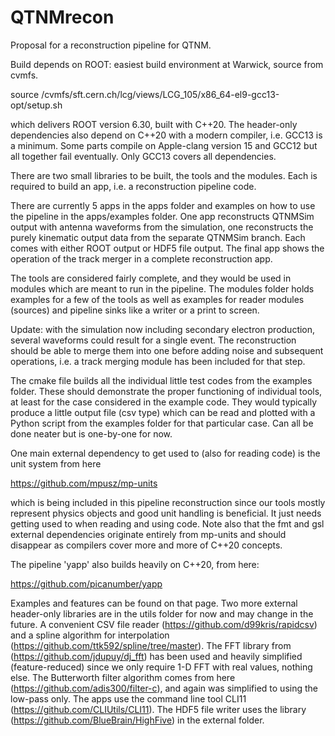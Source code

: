 # QTNMrecon

Proposal for a reconstruction pipeline for QTNM.

Build depends on ROOT: easiest build environment at Warwick, source from cvmfs.

source /cvmfs/sft.cern.ch/lcg/views/LCG_105/x86_64-el9-gcc13-opt/setup.sh

which delivers ROOT version 6.30, built with C++20. The header-only dependencies also depend on C++20
with a modern compiler, i.e. GCC13 is a minimum. Some parts compile on Apple-clang version 15 and GCC12 but
all together fail eventually. Only GCC13 covers all dependencies.

There are two small libraries to be built, the tools and the modules. Each is required to build an app,
i.e. a reconstruction pipeline code.

There are currently 5 apps in the apps folder and examples on how
to use the pipeline in the apps/examples folder. One app reconstructs QTNMSim output with antenna
waveforms from the simulation, one reconstructs the purely kinematic output data from the separate
QTNMSim branch. Each comes with either ROOT output or HDF5 file output. The final app shows the
operation of the track merger in a complete reconstruction app.

The tools are considered fairly complete, and they would be used in modules which
are meant to run in the pipeline. The modules folder holds examples for a few of the tools as well as
examples for reader modules (sources) and pipeline sinks like a writer or a print to screen.

Update: with the simulation now including secondary electron production, several waveforms could result
for a single event. The reconstruction should be able to merge them into one before adding noise and
subsequent operations, i.e. a track merging module has been included for that step.

The cmake file builds all the individual little test codes from the examples folder. These should demonstrate
the proper functioning of individual tools, at least for the case considered in the example code. They
would typically produce a little output file (csv type) which can be read and plotted with a Python script from
the examples folder for that particular case. Can all be done neater but is one-by-one for now.

One main external dependency to get used to (also for reading code) is the unit system from here

https://github.com/mpusz/mp-units

which is being included in this pipeline reconstruction since our tools mostly represent
physics objects and good unit handling is beneficial. It just needs getting used to when reading and using code.
Note also that the fmt and gsl external dependencies originate entirely from mp-units and should disappear as
compilers cover more and more of C++20 concepts.

The pipeline 'yapp' also builds heavily on C++20, from here:

https://github.com/picanumber/yapp

Examples and features can be found on that page. Two more external header-only libraries are in the utils
folder for now and may change in the future. A convenient CSV file reader (https://github.com/d99kris/rapidcsv)
and a spline algorithm for interpolation (https://github.com/ttk592/spline/tree/master). The FFT library from
(https://github.com/jdupuy/dj_fft) has been used and heavily simplified (feature-reduced) since we only
require 1-D FFT with real values, nothing else. The Butterworth filter algorithm comes from here
(https://github.com/adis300/filter-c), and again was simplified to using the low-pass only. The apps
use the command line tool CLI11 (https://github.com/CLIUtils/CLI11). The HDF5 file writer uses the library
(https://github.com/BlueBrain/HighFive) in the external folder.
